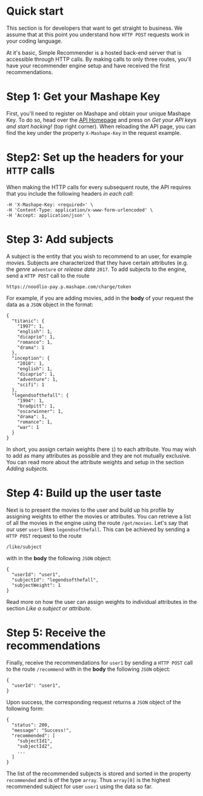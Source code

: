 # Quick start

This section is for developers that want to get straight to business. We assume that at this point you understand how `HTTP POST` requests work in your coding language.

At it's basic, Simple Recommender is a hosted back-end server that is accessible through HTTP calls. By making calls to only three routes, you'll have your recommender engine setup and have received the first recommendations.

# Step 1: Get your Mashape Key

First, you'll need to register on Mashape and obtain your unique Mashape Key. To do so, head over the [API Homepage](https://www.google.com) and press on
*Get your API keys and start hacking!* (top right corner). When reloading the API page, you can find the key under the property `X-Mashape-Key` in the request example.

# Step2: Set up the headers for your `HTTP` calls

When making the HTTP calls for every subsequent route, the API requires that you include the following headers *in each call*:

```
-H 'X-Mashape-Key: <required>' \
-H 'Content-Type: application/x-www-form-urlencoded' \
-H 'Accept: application/json' \
```

# Step 3: Add subjects

A subject is the entity that you wish to recommend to an user, for example *movies*. Subjects are characterized that they have certain attributes (e.g. the *genre* `adventure` or *release date* `2017`. To add subjects to the engine, send a `HTTP POST` call to the route

```
https://noodlio-pay.p.mashape.com/charge/token
```

For example, if you are adding movies, add in the **body** of your request the data as a `JSON` object in the format:

```
{
  "titanic": {
    "1997": 1,
    "english": 1,
    "dicaprio": 1,
    "romance": 1,
    "drama": 1
  },
  "inception": {
    "2010": 1,
    "english": 1,
    "dicaprio": 1,
    "adventure": 1,
    "scifi": 1
  },
  "legendsofthefall": {
    "1994": 1,
    "bradpitt": 1,
    "oscarwinner": 1,
    "drama": 1,
    "romance": 1,
    "war": 1
  }
}
```

In short, you assign certain weights (here `1`) to each attribute. You may wish to add as many attributes as possible and they are not mutually exclusive. You can read more about the attribute weights and setup in the section *Adding subjects*.

# Step 4: Build up the user taste

Next is to present the movies to the user and build up his profile by assigning weights to either the movies or attributes. You can retrieve a list of all the movies in the engine using the route `/get/movies`. Let's say that our user `user1` likes `legendsofthefall`. This can be achieved by sending a `HTTP POST` request to the route

```
/like/subject
```

with in the **body** the following `JSON` object:

```
{
  "userId": "user1",
  "subjectId": "legendsofthefall",
  "subjectWeight": 1
}
```

Read more on how the user can assign weights to individual attributes in the section *Like a subject or attribute*.

# Step 5: Receive the recommendations

Finally, receive the recommendations for `user1` by sending a `HTTP POST` call to the route `/recommend` with in the **body** the following `JSON` object:

```
{
  "userId": "user1",
}
```

Upon success, the corresponding request returns a `JSON` object of the following form:

```
{
  "status": 200,
  "message": "Success!",
  "recommended": [
    "subjectId1",
    "subjectId2",
    ...
  ]
}
```

The list of the recommended subjects is stored and sorted in the property `recommended` and is of the type `array`. Thus `array[0]` is the highest recommended subject for user `user1` using the data so far.
